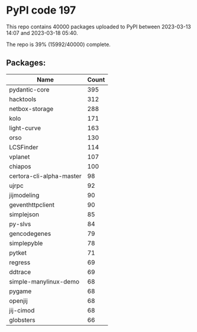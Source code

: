 # PyPI code 197

This repo contains 40000 packages uploaded to PyPI between 
2023-03-13 14:07 and 2023-03-18 05:40.

The repo is 39% (15992/40000) complete.

## Packages:

| Name  | Count |
| ----- | ----- |
| pydantic-core | 395 |
| hacktools | 312 |
| netbox-storage | 288 |
| kolo | 171 |
| light-curve | 163 |
| orso | 130 |
| LCSFinder | 114 |
| vplanet | 107 |
| chiapos | 100 |
| certora-cli-alpha-master | 98 |
| ujrpc | 92 |
| jijmodeling | 90 |
| geventhttpclient | 90 |
| simplejson | 85 |
| py-slvs | 84 |
| gencodegenes | 79 |
| simplepyble | 78 |
| pytket | 71 |
| regress | 69 |
| ddtrace | 69 |
| simple-manylinux-demo | 68 |
| pygame | 68 |
| openjij | 68 |
| jij-cimod | 68 |
| globsters | 66 |


